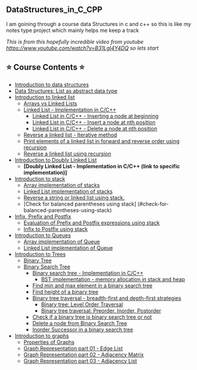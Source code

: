 ## DataStructures_in_C_CPP

I am goining through a course data Structures in c and c++ so this is like my notes type project which mainly helps me keep a track 

_This is from this hopefully incredible video from youtube https://www.youtube.com/watch?v=B31LgI4Y4DQ_
_so lets start_

## ⭐️ Course Contents ⭐️

- [Introduction to data structures](#introduction-to-data-structures)
- [Data Structures: List as abstract data type](#data-structures-list-as-abstract-data-type)
- [Introduction to linked list](#introduction-to-linked-list)
  - [Arrays vs Linked Lists](#arrays-vs-linked-lists)
  - [Linked List - Implementation in C/C++](#linked-list---implementation-in-c/c++)
    - [Linked List in C/C++ - Inserting a node at beginning](#linked-list-in-c/c++---inserting-a-node-at-beginning)
    - [Linked List in C/C++ - Insert a node at nth position](#linked-list-in-c/c++---inserting-a-node-at-nth-postion)
    - [Linked List in C/C++ - Delete a node at nth position](#linked-list-in-c/c++---delete-a-node-at-nth-position)
  - [Reverse a linked list - Iterative method](#reverse-a-lined-list---iterative-method)
  - [Print elements of a linked list in forward and reverse order using recursion](#print-elements-of-a-linked-list-in-forward-and-reverse-order-using-recursion)
  - [Reverse a linked list using recursion](#reverse-a-linked-list-using-recursion)
- [Introduction to Doubly Linked List](#introduction-to-doubly-linked-list)
  - **[Doubly Linked List - Implementation in C/C++ (link to specific implementation)]**
- [Introduction to stack](#introduction-to-stack)
  - [Array implementation of stacks](#array-implementation-of-stacks)
  - [Linked List implementation of stacks](#linked-list-implementation-of-stacks)
  - [Reverse a string or linked list using stack.](#reverse-a-string-or-linked-list-using-stack)
  - [Check for balanced parentheses using stack] (#check-for-balanced-parentheses-using-stack)
- [Infix, Prefix and Postfix](#infix-prefix-and-postfix)
  - [Evaluation of Prefix and Postfix expressions using stack](#evaluation-of-prefix-and-postfix-expressions-using-stack)
  - [Infix to Postfix using stack](#infix-to-postfix-using-stack)
- [Introduction to Queues](#introduction-to-queues)
  - [Array implementation of Queue](#array-implementation-of-queue)
  - [Linked List implementation of Queue](#linked-list-implementation-of-queue)
- [Introduction to Trees](#introduction-to-trees)
  - [Binary Tree](#binary-tree)
  - [Binary Search Tree](#binary-search-tree)
    - [Binary search tree - Implementation in C/C++](#binary-search-tree---implementation-in-c/c++)
      - [BST implementation - memory allocation in stack and heap](#bst-implementation---memory-allocation-in-stack-and-heap)
    - [Find min and max element in a binary search tree](#find-min-and-max-element-in-a-binary-search-tree)
    - [Find height of a binary tree](#find-height-of-a-binary-tree)
    - [Binary tree traversal - breadth-first and depth-first strategies](#binary-tree-traversal---breadth-first-and-depth-first-strategies)
      - [Binary tree: Level Order Traversal](#binary-tree-level-order-traversal)
      - [Binary tree traversal: Preorder, Inorder, Postorder](#binary-tree-traversal-preorder-inorder-postorder)
    - [Check if a binary tree is binary search tree or not](#check-if-a-binary-tree-is-binary-search-tree-or-not)
    - [Delete a node from Binary Search Tree](#delete-a-node-from-binary-search-tree)
    - [Inorder Successor in a binary search tree](#inorder-successor-in-a-binary-search-tree)
- [Introduction to graphs](#introduction-to-graphs)
   - [Properties of Graphs](#properties-of-graphs)
   - [Graph Representation part 01 - Edge List](#graph-representation-part-01---edge-list)
   - [Graph Representation part 02 - Adjacency Matrix](#graph-representation-part-02-adjacency-matrix)
   - [Graph Representation part 03 - Adjacency List](#graph-representation-part-03---adjacency-list)

